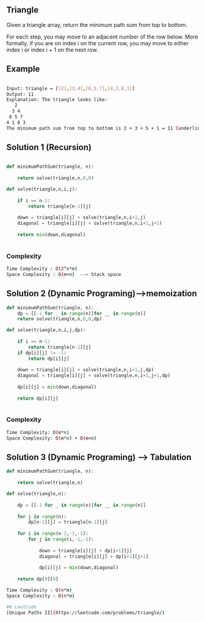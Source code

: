 ## Triangle
Given a triangle array, return the minimum path sum from top to bottom.

For each step, you may move to an adjacent number of the row below. More formally, if you are on index i on the current row, you may move to either index i or index i + 1 on the next row.
 ## Example
```bash

Input: triangle = [[2],[3,4],[6,5,7],[4,1,8,3]]
Output: 11
Explanation: The triangle looks like:
   2
  3 4
 6 5 7
4 1 8 3
The minimum path sum from top to bottom is 2 + 3 + 5 + 1 = 11 (underlined above).

```

## Solution 1 (Recursion)

```Python

def minimumPathSum(triangle, n):
   
    return solve(triangle,n,0,0)

def solve(triangle,n,i,j):
    
    if i == n-1:
        return triangle[n-1][j]
    
    down = triangle[i][j] + solve(triangle,n,i+1,j)
    diagonal = triangle[i][j] + solve(triangle,n,i+1,j+1)
    
    return min(down,diagonal)
    
```
### Complexity
 
```bash
Time Complexity : O(2^n*m)
Space Complexity : O(m+n)  --> Stack space
```
## Solution 2 (Dynamic Programing)-->memoization

```Python
def minimumPathSum(triangle, n):
    dp = [[-1 for _ in range(n)]for __ in range(n)]
    return solve(triangle,n,0,0,dp)

def solve(triangle,n,i,j,dp):
    
    if i == n-1:
        return triangle[n-1][j]
    if dp[i][j] != -1:
        return dp[i][j]
        
    down = triangle[i][j] + solve(triangle,n,i+1,j,dp)
    diagonal = triangle[i][j] + solve(triangle,n,i+1,j+1,dp)
    
    dp[i][j] = min(down,diagonal)
    
    return dp[i][j]
        
```
### Complexity
 
```bash
Time Complexity: O(m*n)
Space Complexity: O(m*n) + O(m+n)
```
## Solution 3 (Dynamic Programing) --> Tabulation
```Python
def minimumPathSum(triangle, n):
    
    return solve(triangle,n)

def solve(triangle,n):
    
    dp = [[-1 for _ in range(n)]for __ in range(n)]
    
    for j in range(n):
        dp[n-1][j] = triangle[n-1][j]
        
    for i in range(n-2,-1,-1):
        for j in range(i,-1,-1):
            
            down = triangle[i][j] + dp[i+1][j]
            diagonal = triangle[i][j] + dp[i+1][j+1]
            
            dp[i][j] = min(down,diagonal)    
    
    return dp[0][0]

```
```bash
Time Complexity : O(n*m)
Space Complexity : O(n*m)

## LeetCode
[Unique Paths II](https://leetcode.com/problems/triangle/)
